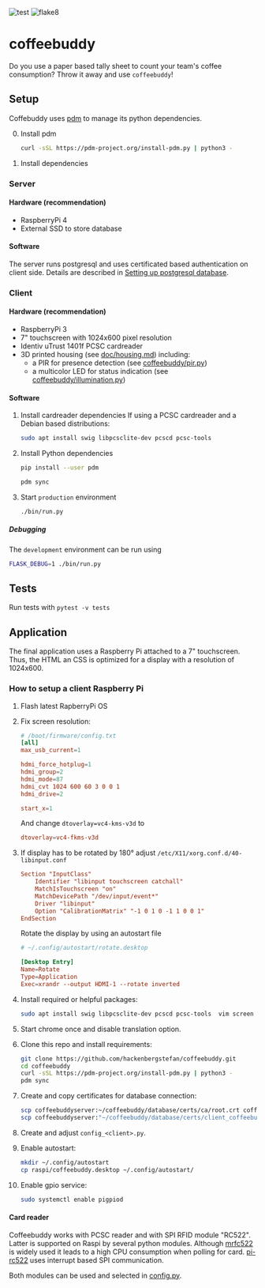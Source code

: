 ![test](https://github.com/hackenbergstefan/coffeebuddy/workflows/test/badge.svg)
![flake8](https://github.com/hackenbergstefan/coffeebuddy/workflows/lint/badge.svg)

# coffeebuddy

Do you use a paper based tally sheet to count your team's coffee consumption? Throw it away and use `coffeebuddy`!

## Setup

Coffebuddy uses [pdm](https://pdm-project.org/en/latest/) to manage its python dependencies.

0. Install pdm

   ```sh
   curl -sSL https://pdm-project.org/install-pdm.py | python3 -
   ```

1. Install dependencies

### Server

#### Hardware (recommendation)

- RaspberryPi 4
- External SSD to store database

#### Software

The server runs postgresql and uses certificated based authentication on client side.
Details are described in [Setting up postgresql database](./doc/postgresql.md).

### Client

#### Hardware (recommendation)

- RaspberryPi 3
- 7" touchscreen with 1024x600 pixel resolution
- Identiv uTrust 1401f PCSC cardreader
- 3D printed housing (see [doc/housing.md](./doc/housing.md)) including:
  - a PIR for presence detection (see [coffeebuddy/pir.py](./coffeebuddy/pir.py))
  - a multicolor LED for status indication (see [coffeebuddy/illumination.py](./coffeebuddy/illumination.py))

#### Software

1. Install cardreader dependencies
   If using a PCSC cardreader and a Debian based distributions:

   ```sh
   sudo apt install swig libpcsclite-dev pcscd pcsc-tools
   ```

2. Install Python dependencies

   ```sh
   pip install --user pdm

   pdm sync
   ```

3. Start `production` environment

    ```sh
    ./bin/run.py
    ```

##### Debugging

The `development` environment can be run using

```sh
FLASK_DEBUG=1 ./bin/run.py
```

## Tests

Run tests with `pytest -v tests`

## Application

The final application uses a Raspberry Pi attached to a 7" touchscreen. Thus, the HTML an CSS is optimized for a display with a resolution of 1024x600.

### How to setup a client Raspberry Pi

1. Flash latest RapberryPi OS
2. Fix screen resolution:

   ```conf
   # /boot/firmware/config.txt
   [all]
   max_usb_current=1

   hdmi_force_hotplug=1
   hdmi_group=2
   hdmi_mode=87
   hdmi_cvt 1024 600 60 3 0 0 1
   hdmi_drive=2

   start_x=1
   ```

   And change `dtoverlay=vc4-kms-v3d` to

   ```conf
   dtoverlay=vc4-fkms-v3d
   ```

3. If display has to be rotated by 180° adjust `/etc/X11/xorg.conf.d/40-libinput.conf`

   ```conf
   Section "InputClass"
       Identifier "libinput touchscreen catchall"
       MatchIsTouchscreen "on"
       MatchDevicePath "/dev/input/event*"
       Driver "libinput"
       Option "CalibrationMatrix" "-1 0 1 0 -1 1 0 0 1"
   EndSection
   ```

   Rotate the display by using an autostart file

   ```conf
   # ~/.config/autostart/rotate.desktop

   [Desktop Entry]
   Name=Rotate
   Type=Application
   Exec=xrandr --output HDMI-1 --rotate inverted
   ```

4. Install required or helpful packages:

   ```sh
   sudo apt install swig libpcsclite-dev pcscd pcsc-tools  vim screen unclutter
   ```

5. Start chrome once and disable translation option.
6. Clone this repo and install requirements:

   ```sh
   git clone https://github.com/hackenbergstefan/coffeebuddy.git
   cd coffeebuddy
   curl -sSL https://pdm-project.org/install-pdm.py | python3 -
   pdm sync
   ```

7. Create and copy certificates for database connection:

   ```sh
   scp coffeebuddyserver:~/coffeebuddy/database/certs/ca/root.crt coffeebuddy01:~/.postgresql/
   scp coffeebuddyserver:"~/coffeebuddy/database/certs/client_coffeebuddy01/postgresql.*" coffeebuddy01:~/.postgresql/
   ```

8. Create and adjust `config_<client>.py`.
9. Enable autostart:

   ```sh
   mkdir ~/.config/autostart
   cp raspi/coffeebuddy.desktop ~/.config/autostart/
   ```

10. Enable gpio service:

    ```sh
    sudo systemctl enable pigpiod
    ```

#### Card reader

Coffeebuddy works with PCSC reader and with SPI RFID module "RC522".
Latter is supported on Raspi by several python modules.
Although [mrfc522](https://github.com/pimylifeup/MFRC522-python) is widely used it leads to a high CPU consumption when polling for card.
[pi-rc522](https://github.com/ondryaso/pi-rc522) uses interrupt based SPI communication.

Both modules can be used and selected in [config.py](./config.py).
